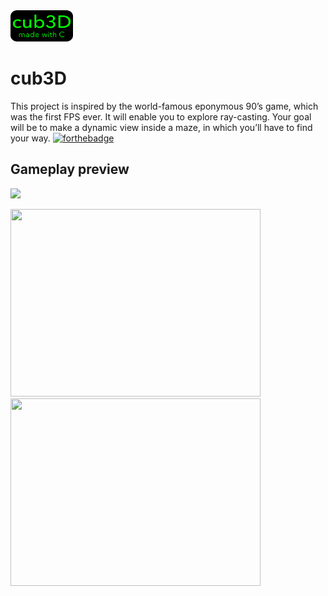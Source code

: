<img src="cub3D.png" width="100" height="50" position="center">

# cub3D 
This project is inspired by the world-famous eponymous 90’s game, which was the first FPS ever. It will enable you to explore ray-casting. Your goal will be to make a dynamic view inside a maze, in which you’ll have to find your way.
[![forthebadge](https://forthebadge.com/images/badges/made-with-c.svg)](https://forthebadge.com)
## Gameplay preview

![](cub3D.gif)

<img src="cub3D.gif" width="400" height="300" position="center">
<img src="https://forthebadge.com/images/badges/made-with-c.svg" width="400" height="300" position="center">


